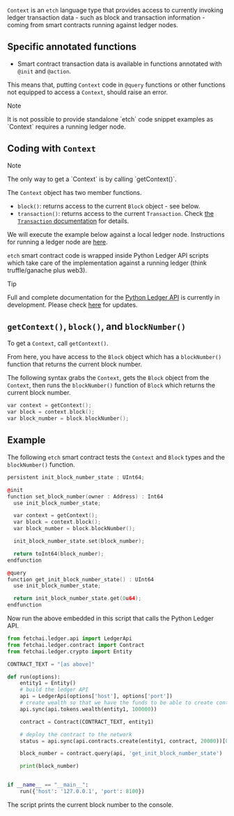 `Context` is an `etch` language type that provides access to currently invoking ledger transaction data - such as block and transaction information - coming from smart contracts running against ledger nodes.

## Specific annotated functions

-   Smart contract transaction data is available in functions annotated with `@init` and `@action`.

<!--
* Synergetic contract transaction data is available in functions annotated with .. and `@clear`.
-->

This means that, putting `Context` code in `@query` functions or other functions not equipped to access a `Context`, should raise an error.

<div class="admonition note">
  <p class="admonition-title">Note</p>
  <p>It is not possible to provide standalone `etch` code snippet examples as `Context` requires a running ledger node.</p>
</div>

## Coding with `Context`

<div class="admonition note">
  <p class="admonition-title">Note</p>
  <p>The only way to get a `Context` is by calling `getContext()`.</p>
</div>

The `Context` object has two member functions.

-   `block()`: returns access to the current `Block` object - see below.
-   `transaction()`: returns access to the current `Transaction`. Check <a href="../transaction/" target=_blank>the `Transaction` documentation</a> for details.

We will execute the example below against a local ledger node. Instructions for running a ledger node are <a href="/../getting-started/run-a-node/" target=_blank>here</a>.

`etch` smart contract code is wrapped inside Python Ledger API scripts which take care of the implementation against a running ledger (think truffle/ganache plus web3).

<div class="admonition tip">
  <p class="admonition-title">Tip</p>
  <p>Full and complete documentation for the <a href="https://github.com/fetchai/ledger-api-py" target=_blank>Python Ledger API</a> is currently in development. Please check <a href="/smart-contracts/pipenv/" target=_blank>here</a> for updates.</p>
</div>

## `getContext()`, `block()`, and `blockNumber()`

To get a `Context`, call `getContext()`.

From here, you have access to the `Block` object which has a `blockNumber()` function that returns the current block number.

The following syntax grabs the `Context`, gets the `Block` object from the `Context`, then runs the `blockNumber()` function of `Block` which returns the current block number.

```c++
var context = getContext();
var block = context.block();
var block_number = block.blockNumber();
```

## Example

The following `etch` smart contract tests the `Context` and `Block` types and the `blockNumber()` function.

```c++
persistent init_block_number_state : UInt64;

@init
function set_block_number(owner : Address) : Int64
  use init_block_number_state;

  var context = getContext();
  var block = context.block();
  var block_number = block.blockNumber();

  init_block_number_state.set(block_number);

  return toInt64(block_number);
endfunction

@query
function get_init_block_number_state() : UInt64
  use init_block_number_state;

  return init_block_number_state.get(0u64);
endfunction
```

Now run the above embedded in this script that calls the Python Ledger API.

```python
from fetchai.ledger.api import LedgerApi
from fetchai.ledger.contract import Contract
from fetchai.ledger.crypto import Entity

CONTRACT_TEXT = "[as above]"

def run(options):
    entity1 = Entity()
    # build the ledger API
    api = LedgerApi(options['host'], options['port'])
    # create wealth so that we have the funds to be able to create contracts on the network
    api.sync(api.tokens.wealth(entity1, 100000))

    contract = Contract(CONTRACT_TEXT, entity1)

    # deploy the contract to the network
    status = api.sync(api.contracts.create(entity1, contract, 20000))[0]

    block_number = contract.query(api, 'get_init_block_number_state')

    print(block_number)


if __name__ == "__main__":
    run({'host': '127.0.0.1', 'port': 8100})
```

The script prints the current block number to the console.

<br />
